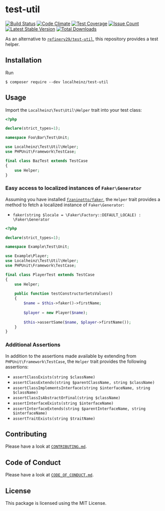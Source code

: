 # test-util

[![Build Status](https://travis-ci.org/localheinz/test-util.svg?branch=master)](https://travis-ci.org/localheinz/test-util)
[![Code Climate](https://codeclimate.com/github/localheinz/test-util/badges/gpa.svg)](https://codeclimate.com/github/localheinz/test-util)
[![Test Coverage](https://codeclimate.com/github/localheinz/test-util/badges/coverage.svg)](https://codeclimate.com/github/localheinz/test-util/coverage)
[![Issue Count](https://codeclimate.com/github/localheinz/test-util/badges/issue_count.svg)](https://codeclimate.com/github/localheinz/test-util)
[![Latest Stable Version](https://poser.pugx.org/localheinz/test-util/v/stable)](https://packagist.org/packages/localheinz/test-util)
[![Total Downloads](https://poser.pugx.org/localheinz/test-util/downloads)](https://packagist.org/packages/localheinz/test-util)

As an alternative to [`refinery29/test-util`](https://github.com/refinery29/test-util), this repository provides a test helper.

## Installation

Run

```
$ composer require --dev localheinz/test-util
```

## Usage

Import the `Localheinz\Test\Util\Helper` trait into your test class:

```php
<?php

declare(strict_types=1);

namespace Foo\Bar\Test\Unit;

use Localheinz\Test\Util\Helper;
use PHPUnit\Framework\TestCase;

final class BazTest extends TestCase
{
    use Helper;
} 
```

### Easy access to localized instances of `Faker\Generator`

Assuming you have installed [`fzaninotto/faker`](https://github.com/fzaninotto/Faker), 
the `Helper` trait provides a method to fetch a localized instance of `Faker\Generator`:

* `faker(string $locale = \Faker\Factory::DEFAULT_LOCALE) : \Faker\Generator`

```php
<?php

declare(strict_types=1);

namespace Example\Test\Unit;

use Example\Player;
use Localheinz\Test\Util\Helper;
use PHPUnit\Framework\TestCase;

final class PlayerTest extends TestCase
{
    use Helper;
    
    public function testConstructorSetsValues()
    {
        $name = $this->faker()->firstName;
        
        $player = new Player($name);
        
        $this->assertSame($name, $player->firstName());
    }
} 
```

### Additional Assertions

In addition to the assertions made available by extending from `PHPUnit\Framework\TestCase`, 
the `Helper` trait provides the following assertions:

* `assertClassExists(string $className)`
* `assertClassExtends(string $parentClassName, string $className)`
* `assertClassImplementsInterface(string $interfaceName, string $className)`
* `assertClassIsAbstractOrFinal(string $className)`
* `assertInterfaceExists(string $interfaceName)`
* `assertInterfaceExtends(string $parentInterfaceName, string $interfaceName)`
* `assertTraitExists(string $traitName)`

## Contributing

Please have a look at [`CONTRIBUTING.md`](.github/CONTRIBUTING.md).

## Code of Conduct

Please have a look at [`CODE_OF_CONDUCT.md`](.github/CODE_OF_CONDUCT.md).

## License

This package is licensed using the MIT License.
